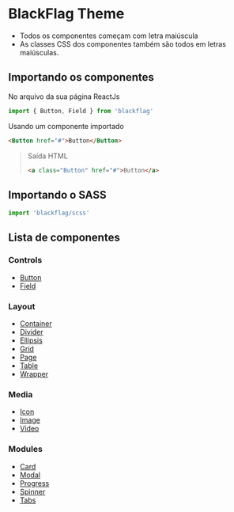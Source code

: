 # BlackFlag Theme
- Todos os componentes começam com letra maiúscula
- As classes CSS dos componentes também são todos em letras maiúsculas.

## Importando os componentes
No arquivo da sua página ReactJs
```js
import { Button, Field } from 'blackflag'
```
Usando um componente importado
```html
<Button href="#">Button</Button>
```
> Saída HTML
> ```html
> <a class="Button" href="#">Button</a>
> ```

## Importando o SASS
```js
import 'blackflag/scss'
```

## Lista de componentes

### Controls
- [Button](/src/controls/Button/README.md)  
- [Field](/src/controls/Field/README.md)

### Layout
- [Container](/src/layout/Container/README.md)  
- [Divider](/src/layout/Divider/README.md)  
- [Ellipsis](/src/layout/Ellipsis/README.md)  
- [Grid](/src/layout/Grid/README.md)  
- [Page](/src/layout/Page/README.md)  
- [Table](/src/layout/Table/README.md)  
- [Wrapper](/src/layout/Wrapper/README.md)  

### Media
- [Icon](/src/layout/Icon/README.md)
- [Image](/src/layout/Image/README.md)
- [Video](/src/layout/Video/README.md)

### Modules
- [Card](/src/layout/Card/README.md)
- [Modal](/src/layout/Modal/README.md)
- [Progress](/src/layout/Progress/README.md)
- [Spinner](/src/layout/Spinner/README.md)
- [Tabs](/src/layout/Tabs/README.md)
